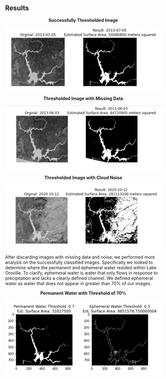 ## **Results**
<p style="text-align:center">
        <b>Successfully Thresholded Image</b>
</p>
<p style="text-align:center">
    <img src="../resources/thresh_image.png" style="width:560px">
</p>
<p style="text-align:center">
        <b>Thresholded Image with Missing Data</b>
</p>
<p style="text-align:center">
    <img src="../resources/broken_thresh.png" style="width:560px">
</p>
<p style="text-align:center">
        <b>Thresholded Image with Cloud Noise</b>
</p>
<p style="text-align:center">
    <img src="../resources/cloudy_thresh.png" style="width:560px">
</p>
<p>
    After discarding images with missing data and noise, we performed more analysis on the successfully classified images. Specifically we looked to determine where the permanent and ephemeral water resided within Lake Oroville. To clarify, ephemeral water is water that only flows in response to precipitation and lacks a clearly defined channel. We defined ephemeral water as water that does not appear in greater than 70% of our images. 
</p>
<p style="text-align:center">
        <b>Permanent Water with Threshold of 70%</b>
</p>
<p style="text-align:center">
    <img src="../resources/0.7.png" style="width:560px">
</p>